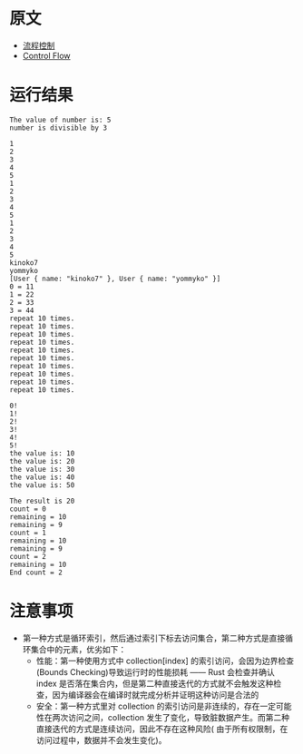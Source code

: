 # 原文
- [流程控制](https://course.rs/basic/flow-control.html)
- [Control Flow](https://doc.rust-lang.org/book/ch03-05-control-flow.html)

# 运行结果
~~~shell
The value of number is: 5
number is divisible by 3

1
2
3
4
5
1
2
3
4
5
1
2
3
4
5
kinoko7
yommyko
[User { name: "kinoko7" }, User { name: "yommyko" }]
0 = 11
1 = 22
2 = 33
3 = 44
repeat 10 times.
repeat 10 times.
repeat 10 times.
repeat 10 times.
repeat 10 times.
repeat 10 times.
repeat 10 times.
repeat 10 times.
repeat 10 times.
repeat 10 times.

0!
1!
2!
3!
4!
5!
the value is: 10
the value is: 20
the value is: 30
the value is: 40
the value is: 50

The result is 20
count = 0
remaining = 10
remaining = 9
count = 1
remaining = 10
remaining = 9
count = 2
remaining = 10
End count = 2

~~~

# 注意事项
- 第一种方式是循环索引，然后通过索引下标去访问集合，第二种方式是直接循环集合中的元素，优劣如下：
    - 性能：第一种使用方式中 collection[index] 的索引访问，会因为边界检查(Bounds Checking)导致运行时的性能损耗 —— Rust 会检查并确认 index 是否落在集合内，但是第二种直接迭代的方式就不会触发这种检查，因为编译器会在编译时就完成分析并证明这种访问是合法的
    - 安全：第一种方式里对 collection 的索引访问是非连续的，存在一定可能性在两次访问之间，collection 发生了变化，导致脏数据产生。而第二种直接迭代的方式是连续访问，因此不存在这种风险( 由于所有权限制，在访问过程中，数据并不会发生变化)。